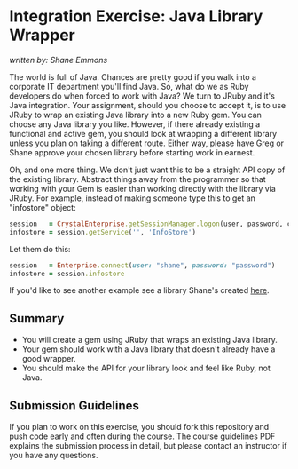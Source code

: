 # Integration Exercise: Java Library Wrapper

_written by: Shane Emmons_

The world is full of Java. Chances are pretty good if you walk into a
corporate IT department you'll find Java. So, what do we as Ruby developers do
when forced to work with Java? We turn to JRuby and it's Java integration. Your
assignment, should you choose to accept it, is to use JRuby to wrap an existing
Java library into a new Ruby gem. You can choose any Java library you like.
However, if there already existing a functional and active gem, you should look
at wrapping a different library unless you plan on taking a different route.
Either way, please have Greg or Shane approve your chosen library before
starting work in earnest. 

Oh, and one more thing. We don't just want this to be
a straight API copy of the existing library. Abstract things away from the
programmer so that working with your Gem is easier than working directly with
the library via JRuby. For example, instead of making someone type this to get
an "infostore" object:

```ruby
session   = CrystalEnterprise.getSessionManager.logon(user, password, cms, authtype)
infostore = session.getService('', 'InfoStore')
```

Let them do this:

```ruby
session   = Enterprise.connect(user: "shane", password: "password")
infostore = session.infostore
```

If you'd like to see another example see a library Shane's created
[here](https://github.com/semmons99/bosdk).

## Summary

- You will create a gem using JRuby that wraps an existing Java library.
- Your gem should work with a Java library that doesn't already have
  a good wrapper.
- You should make the API for your library look and feel like Ruby, not Java.

## Submission Guidelines

If you plan to work on this exercise, you should fork this repository 
and push code early and often during the course. The course 
guidelines PDF explains the submission process in detail, but please 
contact an instructor if you have any questions.
